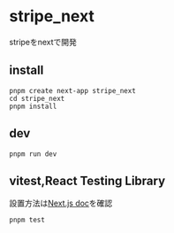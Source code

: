 # stripe_next
stripeをnextで開発

## install
```
pnpm create next-app stripe_next
cd stripe_next
pnpm install
```

## dev
```
pnpm run dev
```

## vitest,React Testing Library
設置方法は[Next.js doc](https://nextjs.org/docs/pages/building-your-application/testing/vitest)を確認
```
pnpm test
```
